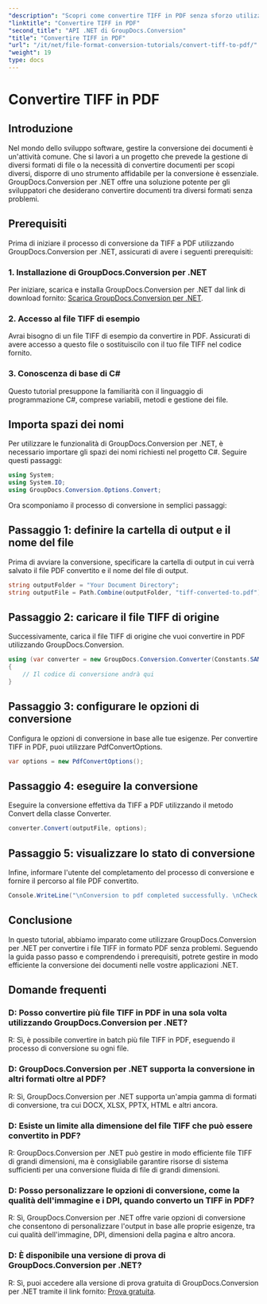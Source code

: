 ```yaml
---
"description": "Scopri come convertire TIFF in PDF senza sforzo utilizzando GroupDocs.Conversion per .NET. Una soluzione di conversione documenti semplice, efficiente e senza intoppi."
"linktitle": "Convertire TIFF in PDF"
"second_title": "API .NET di GroupDocs.Conversion"
"title": "Convertire TIFF in PDF"
"url": "/it/net/file-format-conversion-tutorials/convert-tiff-to-pdf/"
"weight": 19
type: docs
---
```

# Convertire TIFF in PDF

## Introduzione

Nel mondo dello sviluppo software, gestire la conversione dei documenti è un'attività comune. Che si lavori a un progetto che prevede la gestione di diversi formati di file o la necessità di convertire documenti per scopi diversi, disporre di uno strumento affidabile per la conversione è essenziale. GroupDocs.Conversion per .NET offre una soluzione potente per gli sviluppatori che desiderano convertire documenti tra diversi formati senza problemi.

## Prerequisiti

Prima di iniziare il processo di conversione da TIFF a PDF utilizzando GroupDocs.Conversion per .NET, assicurati di avere i seguenti prerequisiti:

### 1. Installazione di GroupDocs.Conversion per .NET
Per iniziare, scarica e installa GroupDocs.Conversion per .NET dal link di download fornito: [Scarica GroupDocs.Conversion per .NET](https://releases.groupdocs.com/conversion/net/).

### 2. Accesso al file TIFF di esempio
Avrai bisogno di un file TIFF di esempio da convertire in PDF. Assicurati di avere accesso a questo file o sostituiscilo con il tuo file TIFF nel codice fornito.

### 3. Conoscenza di base di C#
Questo tutorial presuppone la familiarità con il linguaggio di programmazione C#, comprese variabili, metodi e gestione dei file.

## Importa spazi dei nomi

Per utilizzare le funzionalità di GroupDocs.Conversion per .NET, è necessario importare gli spazi dei nomi richiesti nel progetto C#. Seguire questi passaggi:

```csharp
using System;
using System.IO;
using GroupDocs.Conversion.Options.Convert;
```

Ora scomponiamo il processo di conversione in semplici passaggi:

## Passaggio 1: definire la cartella di output e il nome del file

Prima di avviare la conversione, specificare la cartella di output in cui verrà salvato il file PDF convertito e il nome del file di output.

```csharp
string outputFolder = "Your Document Directory";
string outputFile = Path.Combine(outputFolder, "tiff-converted-to.pdf");
```

## Passaggio 2: caricare il file TIFF di origine

Successivamente, carica il file TIFF di origine che vuoi convertire in PDF utilizzando GroupDocs.Conversion.

```csharp
using (var converter = new GroupDocs.Conversion.Converter(Constants.SAMPLE_TIFF))
{
    // Il codice di conversione andrà qui
}
```

## Passaggio 3: configurare le opzioni di conversione

Configura le opzioni di conversione in base alle tue esigenze. Per convertire TIFF in PDF, puoi utilizzare PdfConvertOptions.

```csharp
var options = new PdfConvertOptions();
```

## Passaggio 4: eseguire la conversione

Eseguire la conversione effettiva da TIFF a PDF utilizzando il metodo Convert della classe Converter.

```csharp
converter.Convert(outputFile, options);
```

## Passaggio 5: visualizzare lo stato di conversione

Infine, informare l'utente del completamento del processo di conversione e fornire il percorso al file PDF convertito.

```csharp
Console.WriteLine("\nConversion to pdf completed successfully. \nCheck output in {0}", outputFolder);
```

## Conclusione

In questo tutorial, abbiamo imparato come utilizzare GroupDocs.Conversion per .NET per convertire i file TIFF in formato PDF senza problemi. Seguendo la guida passo passo e comprendendo i prerequisiti, potrete gestire in modo efficiente la conversione dei documenti nelle vostre applicazioni .NET.

## Domande frequenti

### D: Posso convertire più file TIFF in PDF in una sola volta utilizzando GroupDocs.Conversion per .NET?

R: Sì, è possibile convertire in batch più file TIFF in PDF, eseguendo il processo di conversione su ogni file.

### D: GroupDocs.Conversion per .NET supporta la conversione in altri formati oltre al PDF?

R: Sì, GroupDocs.Conversion per .NET supporta un'ampia gamma di formati di conversione, tra cui DOCX, XLSX, PPTX, HTML e altri ancora.

### D: Esiste un limite alla dimensione del file TIFF che può essere convertito in PDF?

R: GroupDocs.Conversion per .NET può gestire in modo efficiente file TIFF di grandi dimensioni, ma è consigliabile garantire risorse di sistema sufficienti per una conversione fluida di file di grandi dimensioni.

### D: Posso personalizzare le opzioni di conversione, come la qualità dell'immagine e i DPI, quando converto un TIFF in PDF?

R: Sì, GroupDocs.Conversion per .NET offre varie opzioni di conversione che consentono di personalizzare l'output in base alle proprie esigenze, tra cui qualità dell'immagine, DPI, dimensioni della pagina e altro ancora.

### D: È disponibile una versione di prova di GroupDocs.Conversion per .NET?

R: Sì, puoi accedere alla versione di prova gratuita di GroupDocs.Conversion per .NET tramite il link fornito: [Prova gratuita](https://releases.groupdocs.com/).